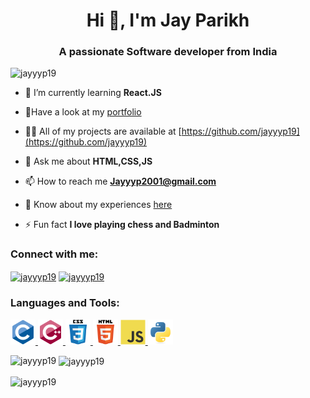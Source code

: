 <h1 align="center">Hi 👋, I'm Jay Parikh</h1>
<h3 align="center">A passionate Software developer from India</h3>

<p align="left"> <img src="https://komarev.com/ghpvc/?username=jayyyp19&label=Profile%20views&color=brightgreen&style=flat" alt="jayyyp19" /> </p>


- 🌱 I’m currently learning **React.JS**

- 🤝Have a look at my [portfolio](https://jayyyp19.github.io/portfolio/)

- 👨‍💻 All of my projects are available at [https://github.com/jayyyp19](https://github.com/jayyyp19)

- 💬 Ask me about **HTML,CSS,JS**

- 📫 How to reach me **Jayyyp2001@gmail.com**


- 📄 Know about my experiences [here](https://drive.google.com/file/d/1Kr7o-tkocOVj0KBEefrKhvHe5gRXymUM/view?usp=drivesdk)

- ⚡ Fun fact **I love playing chess and Badminton**

<h3 align="left">Connect with me:</h3>
<p align="left">
<a href="https://twitter.com/jayyyp19" target="blank"><img align="center" src="https://raw.githubusercontent.com/rahuldkjain/github-profile-readme-generator/master/src/images/icons/Social/twitter.svg" alt="jayyyp19" height="30" width="40" /></a>
<a href="https://linkedin.com/in/jayyyp19" target="blank"><img align="center" src="https://raw.githubusercontent.com/rahuldkjain/github-profile-readme-generator/master/src/images/icons/Social/linked-in-alt.svg" alt="jayyyp19" height="30" width="40" /></a>
</p>

<h3 align="left">Languages and Tools:</h3>
<p align="left"> <a href="https://www.cprogramming.com/" target="_blank" rel="noreferrer"> <img src="https://raw.githubusercontent.com/devicons/devicon/master/icons/c/c-original.svg" alt="c" width="40" height="40"/> </a> <a href="https://www.w3schools.com/cpp/" target="_blank" rel="noreferrer"> <img src="https://raw.githubusercontent.com/devicons/devicon/master/icons/cplusplus/cplusplus-original.svg" alt="cplusplus" width="40" height="40"/> </a> <a href="https://www.w3schools.com/css/" target="_blank" rel="noreferrer"> <img src="https://raw.githubusercontent.com/devicons/devicon/master/icons/css3/css3-original-wordmark.svg" alt="css3" width="40" height="40"/> </a> <a href="https://www.w3.org/html/" target="_blank" rel="noreferrer"> <img src="https://raw.githubusercontent.com/devicons/devicon/master/icons/html5/html5-original-wordmark.svg" alt="html5" width="40" height="40"/> </a> <a href="https://developer.mozilla.org/en-US/docs/Web/JavaScript" target="_blank" rel="noreferrer"> <img src="https://raw.githubusercontent.com/devicons/devicon/master/icons/javascript/javascript-original.svg" alt="javascript" width="40" height="40"/> </a> <a href="https://www.python.org" target="_blank" rel="noreferrer"> <img src="https://raw.githubusercontent.com/devicons/devicon/master/icons/python/python-original.svg" alt="python" width="40" height="40"/> </a> </p>

<p><img align="left" src="https://github-readme-stats.vercel.app/api/top-langs?username=jayyyp19&show_icons=true&locale=en&layout=compact" alt="jayyyp19" /></p>

<p>&nbsp;<img align="center" src="https://github-readme-stats.vercel.app/api?username=jayyyp19&show_icons=true&locale=en" alt="jayyyp19" /></p>

<p><img align="center" src="https://github-readme-streak-stats.herokuapp.com/?user=jayyyp19&" alt="jayyyp19" /></p>
